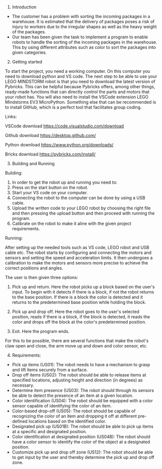 1. Introduction
- The customer has a problem with sorting the incoming packages in a warehouse. It is estimated that the delivery of packages poses a risk of injury to workers due to the irregular shapes as well as the heavy weight of the packages. 
- Our team has been given the task to implement a program to enable robots to handle the sorting of the incoming packages in the warehouse. This by using different attributes such as color to sort the packages into given categories. 




2. Getting started

To start the project, you need a working computer. On this computer you need to download python and VS code. The next step to be able to use your LEGO MINDSTORM robot is that you need to download the latest version of Pybricks. This can be helpful because Pybricks offers, among other things, ready-made functions that can directly control the parts and motors that your robot has. You will also need to install the VSCode extension LEGO Mindstorms EV3 MicroPython. Something else that can be recommended is to install GitHub, which is a perfect tool that facilitates group coding.


Links: 

VSCode download https://code.visualstudio.com/download 

Github download https://desktop.github.com/ 

Python download https://www.python.org/downloads/ 

Bricks download https://pybricks.com/install/ 



3. Building and Running

Building: 

1) In order to get the robot up and running you need to: 
2) Press on the start button on the robot. 
3) Start your VS code on your computer. 
4) Connecting the robot to the computer can be done by using a USB cable.
5) Upload the written code to your LEGO robot by choosing the right file and then pressing the upload button and then proceed with running the program. 
6) Calibrate on the robot to make it aline with the given project requirements. 


Running: 

After setting up the needed tools such as VS code, LEGO robot and USB cable etc.
The robot starts by configuring and connecting the motors and sensors and setting the speed and acceleration limits. It then undergoes a calibration to make the motors and sensors more precise to achieve the correct positions and angles.

The user is then given three options:

1) Pick up and return.
Here the robot picks up a block based on the user's input. To begin with it detects if there is a block, if not the robot returns to the base position. If there is a block the color is detected and it returns to the predetermined base position while holding the block.

3) Pick up and drop off.
Here the robot goes to the user's selected position, reads if there is a block, if the block is detected, it reads the color and drops off the block at the color's predetermined position.

5) Exit.
Here the program ends.

For this to be possible, there are several functions that make the robot's claw open and close, the arm move up and down and color sensor, etc.





4. Requirements: 


- Pick up items (US01): The robot needs to have a mechanism to grasp and lift items securely from a surface.
- Drop off items (US02): The robot should be able to release items at specified locations, adjusting height and direction (in degrees) as necessary.
- Determine item presence (US03): The robot should through its sensors be able to detect the presence of an item at a given location.
- Color identification (US04): The robot should be equipped with a color sensor capable of identifying the color of an item.
- Color-based drop-off (US05): The robot should be capable of recognizing the color of an item and dropping it off at different pre-defined locations based on the identified color.
- Designated pick up (US01B): The robot should be able to pick up items at a specific and designated position.
- Color identification at designated position (US04B): The robot should have a color sensor to identify the color of the object at a designated position. 
- Customize pick up and drop off zone (US12): The robot should be able to get input by the user and thereby determine the pick up and drop off zone. 





